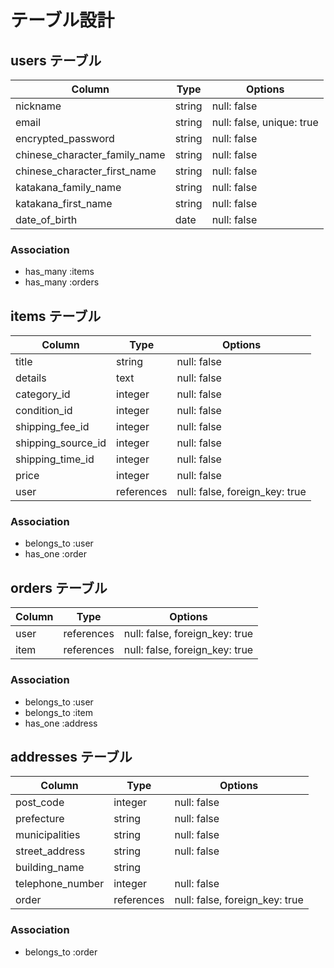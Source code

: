 # テーブル設計

## users テーブル

| Column                           | Type    | Options                   |
| -------------------------------- | ------- | ------------------------- |
| nickname                         | string  | null: false               |
| email                            | string  | null: false, unique: true |
| encrypted_password               | string  | null: false               |
| chinese_character_family_name    | string  | null: false               |
| chinese_character_first_name     | string  | null: false               |
| katakana_family_name             | string  | null: false               |
| katakana_first_name              | string  | null: false               |
| date_of_birth                    | date    | null: false               |

### Association

- has_many :items
- has_many :orders

## items テーブル

| Column                | Type        |  Options                       |
| --------------------- | ----------- | ------------------------------ |
| title                 | string      | null: false                    |
| details               | text        | null: false                    |
| category_id           | integer     | null: false                    |
| condition_id          | integer     | null: false                    |
| shipping_fee_id       | integer     | null: false                    |
| shipping_source_id    | integer     | null: false                    |
| shipping_time_id      | integer     | null: false                    |
| price                 | integer     | null: false                    |
| user                  | references  | null: false, foreign_key: true |

### Association

- belongs_to :user
- has_one :order

## orders テーブル

| Column              | Type       | Options                        |
| ------------------- | ---------- | ------------------------------ |
| user                | references | null: false, foreign_key: true |
| item                | references | null: false, foreign_key: true |

### Association

- belongs_to :user
- belongs_to :item
- has_one :address

## addresses テーブル

| Column           | Type       | Options                        |
| ---------------- | ---------- | ------------------------------ |
| post_code        | integer    | null: false                    |
| prefecture       | string     | null: false                    |
| municipalities   | string     | null: false                    |
| street_address   | string     | null: false                    |
| building_name    | string     |                                |
| telephone_number | integer    | null: false                    |
| order            | references | null: false, foreign_key: true |

### Association

- belongs_to :order